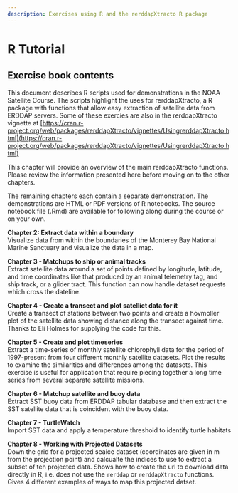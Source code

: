```yaml
---
description: Exercises using R and the rerddapXtracto R package
---
```


# R Tutorial

## Exercise book contents

This document describes R scripts used for demonstrations in the NOAA Satellite Course. The scripts highlight the uses for rerddapXtracto, a R package with functions that allow easy extraction of satellite data from ERDDAP servers. Some of these exercies are also in the rerddapXtracto vignette at [https://cran.r-project.org/web/packages/rerddapXtracto/vignettes/UsingrerddapXtracto.html](https://cran.r-project.org/web/packages/rerddapXtracto/vignettes/UsingrerddapXtracto.html)

This chapter will provide an overview of the main rerddapXtracto functions. Please review the information presented here before moving on to the other chapters.

The remaining chapters each contain a separate demonstration. The demonstrations are HTML or PDF versions of R notebooks. The source notebook file \(.Rmd\) are available for following along during the course or on your own.

**Chapter 2: Extract data within a boundary**  
 Visualize data from within the boundaries of the Monterey Bay National Marine Sanctuary and visualize the data in a map.

**Chapter 3 - Matchups to ship or animal tracks**  
 Extract satellite data around a set of points defined by longitude, latitude, and time coordinates like that produced by an animal telemetry tag, and ship track, or a glider tract. This function can now handle dataset requests which cross the dateline.

**Chapter 4 - Create a transect and plot satelliet data for it**  
 Create a transect of stations between two points and create a hovmoller plot of the satellite data showing distance along the transect against time. Thanks to Eli Holmes for supplying the code for this.

**Chapter 5 - Create and plot timeseries**  
 Extract a time-series of monthly satellite chlorophyll data for the period of 1997-present from four different monthly satellite datasets. Plot the results to examine the similarities and differences among the datasets. This exercise is useful for application that require piecing together a long time series from several separate satellite missions.

**Chapter 6 - Matchup satellite and buoy data**  
 Extract SST buoy data from ERDDAP tabular database and then extract the SST satellite data that is coincident with the buoy data.

**Chapter 7 - TurtleWatch**  
 Import SST data and apply a temperature threshold to identify turtle habitats

**Chapter 8 - Working with Projected Datasets**  
 Down the grid for a projected seaice dataset \(coordinates are given in m from the projection point\) and calcualte the indices to use to extract a subset of teh projected data. Shows how to create the url to download data directly in R, i.e. does not use the `rerddap` or `rerddapXtracto` functions. Gives 4 different examples of ways to map this projected datset.

